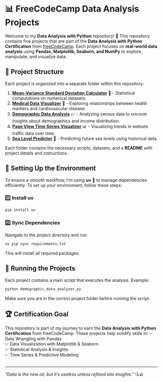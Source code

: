 # 📊 FreeCodeCamp Data Analysis Projects

Welcome to my **Data Analysis with Python** repository! 🚀 This repository contains five projects that are part of the **Data Analysis with Python Certification** from [freeCodeCamp](https://www.freecodecamp.org/). Each project focuses on **real-world data analysis** using **Pandas, Matplotlib, Seaborn, and NumPy** to explore, manipulate, and visualize data.

## 📂 Project Structure

Each project is organized into a separate folder within this repository:

1. **[Mean-Variance Standard Deviation Calculator](https://github.com/Miyagi55/data-analysis-FCC-certification/tree/master/basic-data-analysis)** 🔢 - Statistical computations on numerical datasets.
2. **[Medical Data Visualizer](https://github.com/Miyagi55/data-analysis-FCC-certification/tree/master/medical-data-visualizer)** 🏥 - Exploring relationships between health markers and cardiovascular disease.
3. **[Demographic Data Analysis](https://github.com/Miyagi55/data-analysis-FCC-certification/tree/master/usa-demographic-data-analyzer)** 📈 - Analyzing census data to uncover insights about demographics and income distribution.
4. **[Page View Time Series Visualizer](https://github.com/Miyagi55/data-analysis-FCC-certification/tree/master/time-series-visualizer)** 📊 - Visualizing trends in website traffic data over time.
5. **[Sea Level Predictor](https://github.com/Miyagi55/data-analysis-FCC-certification/tree/master/sea/level/predictor)** 🌊 - Predicting future sea levels using historical data.


Each folder contains the necessary scripts, datasets, and a **README** with project details and instructions.

## 🔧 Setting Up the Environment

To ensure a smooth workflow, I'm using **uv** 🐍 to manage dependencies efficiently. To set up your environment, follow these steps:

### 1️⃣ Install uv

```bash
pip install uv
```

### 2️⃣ Sync Dependencies

Navigate to the project directory and run:

```bash
uv pip sync requirements.txt
```

This will install all required packages.

## 🚀 Running the Projects

Each project contains a main script that executes the analysis. Example:

```bash
python demographic_data_analyzer.py
```

Make sure you are in the correct project folder before running the script.

## 🏆 Certification Goal

This repository is part of my journey to earn the **Data Analysis with Python Certification** from freeCodeCamp. These projects help solidify skills in:
✅ Data Wrangling with Pandas\
✅ Data Visualization with Matplotlib & Seaborn\
✅ Statistical Analysis & Insights\
✅ Time Series & Predictive Modeling

##

---

*"Data is the new oil, but it’s useless unless refined into insights."* 🔍📊

